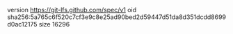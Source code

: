 version https://git-lfs.github.com/spec/v1
oid sha256:5a765c6f520c7cf3e9c8e25ad90bed2d59447d51da8d351dcdd8699d0ac12175
size 16296
